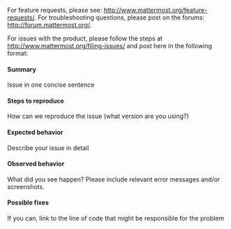 For feature requests, please see: http://www.mattermost.org/feature-requests/.
For troubleshooting questions, please post on the forums: http://forum.mattermost.org/.

For issues with the product, please follow the steps at http://www.mattermost.org/filing-issues/ and post here in the following format:

#### Summary
Issue in one concise sentence

#### Steps to reproduce
How can we reproduce the issue (what version are you using?)

#### Expected behavior
Describe your issue in detail

#### Observed behavior
What did you see happen? Please include relevant error messages and/or screenshots.

#### Possible fixes
If you can, link to the line of code that might be responsible for the problem
